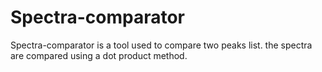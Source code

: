 # Spectra-comparator
Spectra-comparator is a tool  used to compare two peaks list. the spectra are compared using a dot product method.
